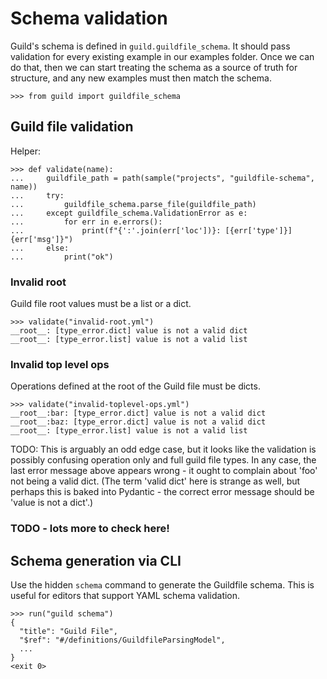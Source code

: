 # Schema validation

Guild's schema is defined in `guild.guildfile_schema`. It should pass
validation for every existing example in our examples folder. Once we
can do that, then we can start treating the schema as a source of
truth for structure, and any new examples must then match the schema.

    >>> from guild import guildfile_schema

## Guild file validation

Helper:

    >>> def validate(name):
    ...     guildfile_path = path(sample("projects", "guildfile-schema", name))
    ...     try:
    ...         guildfile_schema.parse_file(guildfile_path)
    ...     except guildfile_schema.ValidationError as e:
    ...         for err in e.errors():
    ...             print(f"{':'.join(err['loc'])}: [{err['type']}] {err['msg']}")
    ...     else:
    ...         print("ok")

### Invalid root

Guild file root values must be a list or a dict.

    >>> validate("invalid-root.yml")
    __root__: [type_error.dict] value is not a valid dict
    __root__: [type_error.list] value is not a valid list

### Invalid top level ops

Operations defined at the root of the Guild file must be dicts.

    >>> validate("invalid-toplevel-ops.yml")
    __root__:bar: [type_error.dict] value is not a valid dict
    __root__:baz: [type_error.dict] value is not a valid dict
    __root__: [type_error.list] value is not a valid list

TODO: This is arguably an odd edge case, but it looks like the
validation is possibly confusing operation only and full guild file
types. In any case, the last error message above appears wrong - it
ought to complain about 'foo' not being a valid dict. (The term 'valid
dict' here is strange as well, but perhaps this is baked into
Pydantic - the correct error message should be 'value is not a dict'.)

### TODO - lots more to check here!

## Schema generation via CLI

Use the hidden `schema` command to generate the Guildfile schema. This
is useful for editors that support YAML schema validation.

    >>> run("guild schema")
    {
      "title": "Guild File",
      "$ref": "#/definitions/GuildfileParsingModel",
      ...
    }
    <exit 0>
